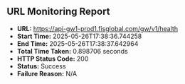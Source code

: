 ## URL Monitoring Report

- **URL:** https://api-gw1-prod1.fisglobal.com/gw/v1/health
- **Start Time:** 2025-05-26T17:38:36.744258
- **End Time:** 2025-05-26T17:38:37.642964
- **Total Time Taken:** 0.898706 seconds
- **HTTP Status Code:** 200
- **Status:** Success
- **Failure Reason:** N/A
